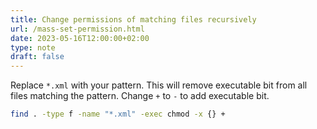 ```yaml
---
title: Change permissions of matching files recursively
url: /mass-set-permission.html
date: 2023-05-16T12:00:00+02:00
type: note
draft: false
---
```


Replace `*.xml` with your pattern. This will remove executable bit from all
files matching the pattern. Change `+` to `-` to add executable bit.

```sh
find . -type f -name "*.xml" -exec chmod -x {} +
```

